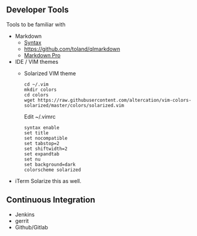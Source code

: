 Developer Tools
---------------

Tools to be familiar with

* Markdown
    * [Syntax](http://daringfireball.net/projects/markdown/syntax#link)
    * https://github.com/toland/qlmarkdown
    * [Markdown Pro]( http://www.markdownpro.com)
* IDE / VIM themes
    * Solarized VIM theme

        ```
        cd ~/.vim
        mkdir colors
        cd colors
        wget https://raw.githubusercontent.com/altercation/vim-colors-solarized/master/colors/solarized.vim
        ```

        Edit ~/.vimrc

        ```
        syntax enable
        set title
        set nocompatible
        set tabstop=2
        set shiftwidth=2
        set expandtab
        set nu
        set background=dark
        colorscheme solarized
        ```
* iTerm
    Solarize this as well.         

Continuous Integration
----------------------
* Jenkins
* gerrit
* Github/Gitlab
